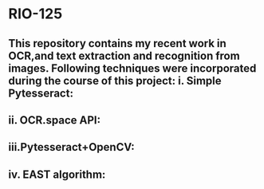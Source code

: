 # RIO-125
This repository contains my recent work in OCR,and text extraction and recognition from images.
Following techniques were incorporated during the course of this project:
i.  Simple Pytesseract:
  -
ii. OCR.space API:
  -
iii.Pytesseract+OpenCV:
  -
iv. EAST algorithm:
  -
